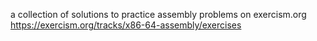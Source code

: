 a collection of solutions to practice assembly problems on exercism.org 
https://exercism.org/tracks/x86-64-assembly/exercises

